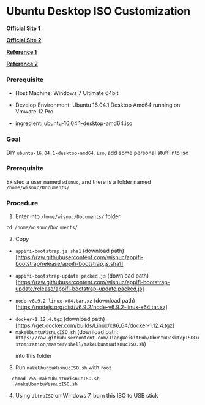 # Ubuntu Desktop ISO Customization

[**Official Site 1**](https://help.ubuntu.com/community/LiveCDCustomization)

[**Official Site 2**](https://help.ubuntu.com/community/LiveCDCustomizationFromScratch)

[**Reference 1**](https://zyisrad.com/linux-livecd-customization)

[**Reference 2**](https://f37ch.com/index.php/2016/05/16/ubuntu-16-04-custom-livecd-scratch/)

### Prerequisite
+ Host Machine: Windows 7 Ultimate 64bit<p>
+ Develop Environment: Ubuntu 16.04.1 Desktop Amd64 running on Vmware 12 Pro<p>
+ ingredient: ubuntu-16.04.1-desktop-amd64.iso<p>

### Goal
  DIY `ubuntu-16.04.1-desktop-amd64.iso`, add some personal stuff into iso<p>

### Prerequisite
  Existed a user named `wisnuc`, and there is a folder named `/home/wisnuc/Documents/`<p>

### Procedure

1. Enter into `/home/wisnuc/Documents/` folder

  `cd /home/wisnuc/Documents/`

2. Copy<p>
  - `appifi-bootstrap.js.sha1` (download path)[https://raw.githubusercontent.com/wisnuc/appifi-bootstrap/release/appifi-bootstrap.js.sha1]<p>
  - `appifi-bootstrap-update.packed.js` (download path)[https://raw.githubusercontent.com/wisnuc/appifi-bootstrap-update/release/appifi-bootstrap-update.packed.js]<p>
  - `node-v6.9.2-linux-x64.tar.xz` (download path)[https://nodejs.org/dist/v6.9.2/node-v6.9.2-linux-x64.tar.xz]<p>
  - `docker-1.12.4.tgz` (download path)[https://get.docker.com/builds/Linux/x86_64/docker-1.12.4.tgz]
  - `makeUbuntuWisnucISO.sh` (download path: `https://raw.githubusercontent.com/JiangWeiGitHub/UbuntuDesktopISOCustomization/master/shell/makeUbuntuWisnucISO.sh`)<p>
  into this folder

3. Run `makeUbuntuWisnucISO.sh` with `root`

  ```
    chmod 755 makeUbuntuWisnucISO.sh
    ./makeUbuntuWisnucISO.sh
  ```
  
4. Using `UltraISO` on Windows 7, burn this ISO to USB stick
